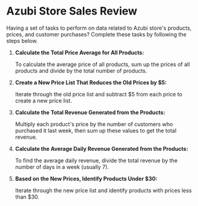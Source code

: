# Azubi Store Sales Review

Having a set of tasks to perform on data related to Azubi store's products, prices, and customer purchases? Complete these tasks by following the steps below.

1. **Calculate the Total Price Average for All Products:**

   To calculate the average price of all products, sum up the prices of all products and divide by the total number of products.

2. **Create a New Price List That Reduces the Old Prices by $5:**

   Iterate through the old price list and subtract $5 from each price to create a new price list.

3. **Calculate the Total Revenue Generated from the Products:**

   Multiply each product's price by the number of customers who purchased it last week, then sum up these values to get the total revenue.

4. **Calculate the Average Daily Revenue Generated from the Products:**

   To find the average daily revenue, divide the total revenue by the number of days in a week (usually 7).

5. **Based on the New Prices, Identify Products Under $30:**

   Iterate through the new price list and identify products with prices less than $30.



  